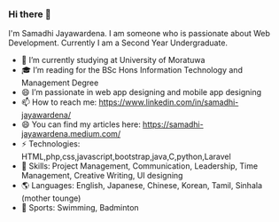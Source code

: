 ### Hi there 👋

I'm Samadhi Jayawardena. I am someone who is passionate about Web Development. Currently I am a Second Year Undergraduate.

- 🏫 I’m currently studying at University of Moratuwa
- 🎓 I’m reading for the BSc Hons Information Technology and Management Degree
- 😄 I’m passionate in web app designing and mobile app designing
- 📫 How to reach me: https://www.linkedin.com/in/samadhi-jayawardena/
- 😄 You can find my articles here: https://samadhi-jayawardena.medium.com/
- ⚡ Technologies: HTML,php,css,javascript,bootstrap,java,C,python,Laravel
- 🙂 Skills: Project Management, Communication, Leadership, Time Management, Creative Writing, UI designing
- 🌎 Languages: English, Japanese, Chinese, Korean, Tamil, Sinhala (mother tounge)
- 🥇 Sports: Swimming, Badminton


